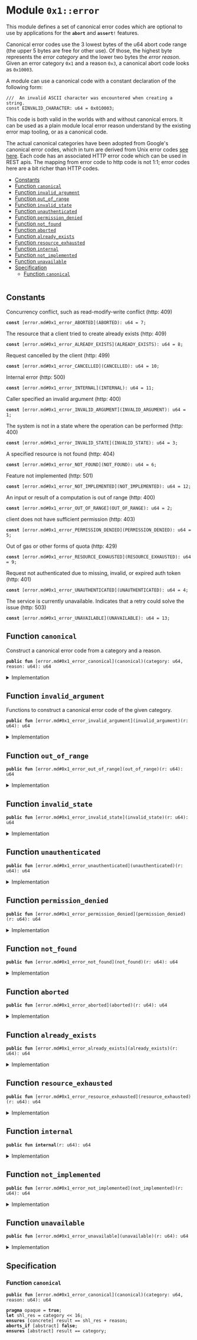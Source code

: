 
<a id="0x1_error"></a>

# Module `0x1::error`

This module defines a set of canonical error codes which are optional to use by applications for the
<code><b>abort</b></code> and <code><b>assert</b>!</code> features.

Canonical error codes use the 3 lowest bytes of the u64 abort code range (the upper 5 bytes are free for other use).
Of those, the highest byte represents the *error category* and the lower two bytes the *error reason*.
Given an error category <code>0x1</code> and a reason <code>0x3</code>, a canonical abort code looks as <code>0x10003</code>.

A module can use a canonical code with a constant declaration of the following form:

```
///  An invalid ASCII character was encountered when creating a string.
const EINVALID_CHARACTER: u64 = 0x010003;
```

This code is both valid in the worlds with and without canonical errors. It can be used as a plain module local
error reason understand by the existing error map tooling, or as a canonical code.

The actual canonical categories have been adopted from Google's canonical error codes, which in turn are derived
from Unix error codes [see here](https://cloud.google.com/apis/design/errors#handling_errors). Each code has an
associated HTTP error code which can be used in REST apis. The mapping from error code to http code is not 1:1;
error codes here are a bit richer than HTTP codes.


-  [Constants](#@Constants_0)
-  [Function `canonical`](#0x1_error_canonical)
-  [Function `invalid_argument`](#0x1_error_invalid_argument)
-  [Function `out_of_range`](#0x1_error_out_of_range)
-  [Function `invalid_state`](#0x1_error_invalid_state)
-  [Function `unauthenticated`](#0x1_error_unauthenticated)
-  [Function `permission_denied`](#0x1_error_permission_denied)
-  [Function `not_found`](#0x1_error_not_found)
-  [Function `aborted`](#0x1_error_aborted)
-  [Function `already_exists`](#0x1_error_already_exists)
-  [Function `resource_exhausted`](#0x1_error_resource_exhausted)
-  [Function `internal`](#0x1_error_internal)
-  [Function `not_implemented`](#0x1_error_not_implemented)
-  [Function `unavailable`](#0x1_error_unavailable)
-  [Specification](#@Specification_1)
    -  [Function `canonical`](#@Specification_1_canonical)


<pre><code></code></pre>



<a id="@Constants_0"></a>

## Constants


<a id="0x1_error_ABORTED"></a>

Concurrency conflict, such as read-modify-write conflict (http: 409)


<pre><code><b>const</b> [error.md#0x1_error_ABORTED](ABORTED): u64 = 7;
</code></pre>



<a id="0x1_error_ALREADY_EXISTS"></a>

The resource that a client tried to create already exists (http: 409)


<pre><code><b>const</b> [error.md#0x1_error_ALREADY_EXISTS](ALREADY_EXISTS): u64 = 8;
</code></pre>



<a id="0x1_error_CANCELLED"></a>

Request cancelled by the client (http: 499)


<pre><code><b>const</b> [error.md#0x1_error_CANCELLED](CANCELLED): u64 = 10;
</code></pre>



<a id="0x1_error_INTERNAL"></a>

Internal error (http: 500)


<pre><code><b>const</b> [error.md#0x1_error_INTERNAL](INTERNAL): u64 = 11;
</code></pre>



<a id="0x1_error_INVALID_ARGUMENT"></a>

Caller specified an invalid argument (http: 400)


<pre><code><b>const</b> [error.md#0x1_error_INVALID_ARGUMENT](INVALID_ARGUMENT): u64 = 1;
</code></pre>



<a id="0x1_error_INVALID_STATE"></a>

The system is not in a state where the operation can be performed (http: 400)


<pre><code><b>const</b> [error.md#0x1_error_INVALID_STATE](INVALID_STATE): u64 = 3;
</code></pre>



<a id="0x1_error_NOT_FOUND"></a>

A specified resource is not found (http: 404)


<pre><code><b>const</b> [error.md#0x1_error_NOT_FOUND](NOT_FOUND): u64 = 6;
</code></pre>



<a id="0x1_error_NOT_IMPLEMENTED"></a>

Feature not implemented (http: 501)


<pre><code><b>const</b> [error.md#0x1_error_NOT_IMPLEMENTED](NOT_IMPLEMENTED): u64 = 12;
</code></pre>



<a id="0x1_error_OUT_OF_RANGE"></a>

An input or result of a computation is out of range (http: 400)


<pre><code><b>const</b> [error.md#0x1_error_OUT_OF_RANGE](OUT_OF_RANGE): u64 = 2;
</code></pre>



<a id="0x1_error_PERMISSION_DENIED"></a>

client does not have sufficient permission (http: 403)


<pre><code><b>const</b> [error.md#0x1_error_PERMISSION_DENIED](PERMISSION_DENIED): u64 = 5;
</code></pre>



<a id="0x1_error_RESOURCE_EXHAUSTED"></a>

Out of gas or other forms of quota (http: 429)


<pre><code><b>const</b> [error.md#0x1_error_RESOURCE_EXHAUSTED](RESOURCE_EXHAUSTED): u64 = 9;
</code></pre>



<a id="0x1_error_UNAUTHENTICATED"></a>

Request not authenticated due to missing, invalid, or expired auth token (http: 401)


<pre><code><b>const</b> [error.md#0x1_error_UNAUTHENTICATED](UNAUTHENTICATED): u64 = 4;
</code></pre>



<a id="0x1_error_UNAVAILABLE"></a>

The service is currently unavailable. Indicates that a retry could solve the issue (http: 503)


<pre><code><b>const</b> [error.md#0x1_error_UNAVAILABLE](UNAVAILABLE): u64 = 13;
</code></pre>



<a id="0x1_error_canonical"></a>

## Function `canonical`

Construct a canonical error code from a category and a reason.


<pre><code><b>public</b> <b>fun</b> [error.md#0x1_error_canonical](canonical)(category: u64, reason: u64): u64
</code></pre>



<details>
<summary>Implementation</summary>


<pre><code><b>public</b> <b>fun</b> [error.md#0x1_error_canonical](canonical)(category: u64, reason: u64): u64 {
  (category &lt;&lt; 16) + reason
}
</code></pre>



</details>

<a id="0x1_error_invalid_argument"></a>

## Function `invalid_argument`

Functions to construct a canonical error code of the given category.


<pre><code><b>public</b> <b>fun</b> [error.md#0x1_error_invalid_argument](invalid_argument)(r: u64): u64
</code></pre>



<details>
<summary>Implementation</summary>


<pre><code><b>public</b> <b>fun</b> [error.md#0x1_error_invalid_argument](invalid_argument)(r: u64): u64 {  [error.md#0x1_error_canonical](canonical)([error.md#0x1_error_INVALID_ARGUMENT](INVALID_ARGUMENT), r) }
</code></pre>



</details>

<a id="0x1_error_out_of_range"></a>

## Function `out_of_range`



<pre><code><b>public</b> <b>fun</b> [error.md#0x1_error_out_of_range](out_of_range)(r: u64): u64
</code></pre>



<details>
<summary>Implementation</summary>


<pre><code><b>public</b> <b>fun</b> [error.md#0x1_error_out_of_range](out_of_range)(r: u64): u64 {  [error.md#0x1_error_canonical](canonical)([error.md#0x1_error_OUT_OF_RANGE](OUT_OF_RANGE), r) }
</code></pre>



</details>

<a id="0x1_error_invalid_state"></a>

## Function `invalid_state`



<pre><code><b>public</b> <b>fun</b> [error.md#0x1_error_invalid_state](invalid_state)(r: u64): u64
</code></pre>



<details>
<summary>Implementation</summary>


<pre><code><b>public</b> <b>fun</b> [error.md#0x1_error_invalid_state](invalid_state)(r: u64): u64 {  [error.md#0x1_error_canonical](canonical)([error.md#0x1_error_INVALID_STATE](INVALID_STATE), r) }
</code></pre>



</details>

<a id="0x1_error_unauthenticated"></a>

## Function `unauthenticated`



<pre><code><b>public</b> <b>fun</b> [error.md#0x1_error_unauthenticated](unauthenticated)(r: u64): u64
</code></pre>



<details>
<summary>Implementation</summary>


<pre><code><b>public</b> <b>fun</b> [error.md#0x1_error_unauthenticated](unauthenticated)(r: u64): u64 { [error.md#0x1_error_canonical](canonical)([error.md#0x1_error_UNAUTHENTICATED](UNAUTHENTICATED), r) }
</code></pre>



</details>

<a id="0x1_error_permission_denied"></a>

## Function `permission_denied`



<pre><code><b>public</b> <b>fun</b> [error.md#0x1_error_permission_denied](permission_denied)(r: u64): u64
</code></pre>



<details>
<summary>Implementation</summary>


<pre><code><b>public</b> <b>fun</b> [error.md#0x1_error_permission_denied](permission_denied)(r: u64): u64 { [error.md#0x1_error_canonical](canonical)([error.md#0x1_error_PERMISSION_DENIED](PERMISSION_DENIED), r) }
</code></pre>



</details>

<a id="0x1_error_not_found"></a>

## Function `not_found`



<pre><code><b>public</b> <b>fun</b> [error.md#0x1_error_not_found](not_found)(r: u64): u64
</code></pre>



<details>
<summary>Implementation</summary>


<pre><code><b>public</b> <b>fun</b> [error.md#0x1_error_not_found](not_found)(r: u64): u64 { [error.md#0x1_error_canonical](canonical)([error.md#0x1_error_NOT_FOUND](NOT_FOUND), r) }
</code></pre>



</details>

<a id="0x1_error_aborted"></a>

## Function `aborted`



<pre><code><b>public</b> <b>fun</b> [error.md#0x1_error_aborted](aborted)(r: u64): u64
</code></pre>



<details>
<summary>Implementation</summary>


<pre><code><b>public</b> <b>fun</b> [error.md#0x1_error_aborted](aborted)(r: u64): u64 { [error.md#0x1_error_canonical](canonical)([error.md#0x1_error_ABORTED](ABORTED), r) }
</code></pre>



</details>

<a id="0x1_error_already_exists"></a>

## Function `already_exists`



<pre><code><b>public</b> <b>fun</b> [error.md#0x1_error_already_exists](already_exists)(r: u64): u64
</code></pre>



<details>
<summary>Implementation</summary>


<pre><code><b>public</b> <b>fun</b> [error.md#0x1_error_already_exists](already_exists)(r: u64): u64 { [error.md#0x1_error_canonical](canonical)([error.md#0x1_error_ALREADY_EXISTS](ALREADY_EXISTS), r) }
</code></pre>



</details>

<a id="0x1_error_resource_exhausted"></a>

## Function `resource_exhausted`



<pre><code><b>public</b> <b>fun</b> [error.md#0x1_error_resource_exhausted](resource_exhausted)(r: u64): u64
</code></pre>



<details>
<summary>Implementation</summary>


<pre><code><b>public</b> <b>fun</b> [error.md#0x1_error_resource_exhausted](resource_exhausted)(r: u64): u64 {  [error.md#0x1_error_canonical](canonical)([error.md#0x1_error_RESOURCE_EXHAUSTED](RESOURCE_EXHAUSTED), r) }
</code></pre>



</details>

<a id="0x1_error_internal"></a>

## Function `internal`



<pre><code><b>public</b> <b>fun</b> <b>internal</b>(r: u64): u64
</code></pre>



<details>
<summary>Implementation</summary>


<pre><code><b>public</b> <b>fun</b> <b>internal</b>(r: u64): u64 {  [error.md#0x1_error_canonical](canonical)([error.md#0x1_error_INTERNAL](INTERNAL), r) }
</code></pre>



</details>

<a id="0x1_error_not_implemented"></a>

## Function `not_implemented`



<pre><code><b>public</b> <b>fun</b> [error.md#0x1_error_not_implemented](not_implemented)(r: u64): u64
</code></pre>



<details>
<summary>Implementation</summary>


<pre><code><b>public</b> <b>fun</b> [error.md#0x1_error_not_implemented](not_implemented)(r: u64): u64 {  [error.md#0x1_error_canonical](canonical)([error.md#0x1_error_NOT_IMPLEMENTED](NOT_IMPLEMENTED), r) }
</code></pre>



</details>

<a id="0x1_error_unavailable"></a>

## Function `unavailable`



<pre><code><b>public</b> <b>fun</b> [error.md#0x1_error_unavailable](unavailable)(r: u64): u64
</code></pre>



<details>
<summary>Implementation</summary>


<pre><code><b>public</b> <b>fun</b> [error.md#0x1_error_unavailable](unavailable)(r: u64): u64 { [error.md#0x1_error_canonical](canonical)([error.md#0x1_error_UNAVAILABLE](UNAVAILABLE), r) }
</code></pre>



</details>

<a id="@Specification_1"></a>

## Specification


<a id="@Specification_1_canonical"></a>

### Function `canonical`


<pre><code><b>public</b> <b>fun</b> [error.md#0x1_error_canonical](canonical)(category: u64, reason: u64): u64
</code></pre>




<pre><code><b>pragma</b> opaque = <b>true</b>;
<b>let</b> shl_res = category &lt;&lt; 16;
<b>ensures</b> [concrete] result == shl_res + reason;
<b>aborts_if</b> [abstract] <b>false</b>;
<b>ensures</b> [abstract] result == category;
</code></pre>


[move-book]: https://aptos.dev/move/book/SUMMARY
